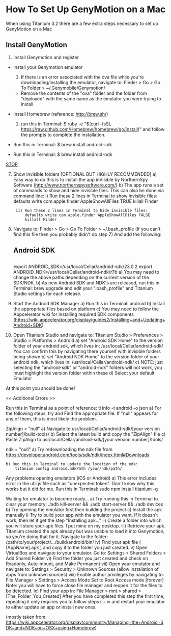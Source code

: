 # How To Set Up GenyMotion on a Mac #

When using Titanium 3.2 there are a few extra steps necessary to set up GenyMotion on a Mac

## Install GenyMotion ##

1. Install Genymotion and register
- Install your Genymotion emulator
	1. If there is an error associated with the ova file while you're downloading/installing
	   the emulator, navigate to:
	   Finder > Go > Go To Folder > ~/.Genymobile/Genymotion/
	- Remove the contents of the "ova" folder and the folder from "deployed"
	    with the same name as the emulator you were trying to install

- Install Homebrew (reference: http://brew.sh/)
	1. run this in Terminal:
	  $ ruby -e "$(curl -fsSL https://raw.github.com/Homebrew/homebrew/go/install)"
  and follow the prompts to complete the installation.

- Run this in Terminal:
  $ brew install android-sdk

- Run this in Terminal:
  $ brew install android-ndk

[STOP]()

7) Show invisible folders [OPTIONAL BUT HIGHLY RECOMMENDED]
	a) Easy way to do this is to install the app inVisible by NorthernSpy Software (http://www.northernspysoftware.com/)
	b) The app runs a set of commands to show and hide invisible files. This can also be done via command line:
		i) Run these 2 lines in Terminal to show invisible files:
			defaults write com.apple.finder AppleShowAllFiles TRUE 
 			killall Finder
		
		ii) Run these 2 lines in Terminal to hide invisible files:
			defaults write com.apple.finder AppleShowAllFiles FALSE 
 			killall Finder
8) Navigate to:
	Finder > Go > Go To Folder > ~/.bash_profile
	(If you can't find this file then you probably didn't do step 7)
  And add the following:
	##
	## Android SDK
	##
	export ANDROID_SDK=/usr/local/Cellar/android-sdk/23.0.2
	export ANDROID_NDK=/usr/local/Cellar/android-ndk/r7b
	a) You may need to change the above paths depending on the current version of the SDK/NDK.
	b) As new Android SDK and NDK's are released, run this in Terminal:
		brew upgrade
	   and edit your ".bash_profile" and Titanium Studio settings for each release.


9) Start the Android SDK Manager
	a) Run this in Terminal: 
		android
	b) Install the appropriate files based on platform
	c) You may need to follow the Appcelerator wiki for installing required SDK components
	   (https://wiki.appcelerator.org/display/guides2/Installing+and+Updating+Android+SDK)

10) Open Titanium Studio and navigate to:
	Titanium Studio > Preferences > Studio > Platforms > Android
	a) set "Android SDK Home" to the version folder of your android sdk, which lives in:
		/usr/local/Cellar/android-sdk/
	   You can confirm this by navigating there yourself with invisible folders being shown
	b) set "Android NDK Home" to the version folder of your android ndk, which lives in:
		/usr/local/Cellar/android-ndk/
	c) NOTE: just selecting the "android-sdk" or "android-ndk" folders will not work, you
	   must highlight the version folder within these
	d) Select your default Emulator

At this point you should be done!




<< Additional Errors >>

Run this in Terminal as a point of reference:
	ti info -t android -o json
    a) For the following steps, try and Find the appropriate file.
       If "null" appears for any of them, this is most likely the problem.

ZipAlign = "null"
	a) Navigate to usr/local/Cellar/android-sdk/[your version number]/build-tools/
	b) Select the latest build and copy the "ZipAlign" file
	c) Paste ZipAlign to usr/local/Cellar/android-sdk/[your version number]/tools/

ndk = "null"
	a) Try redownloading the ndk file from https://developer.android.com/tools/sdk/ndk/index.html#Downloads

	b) Run this in Terminal to update the location of the ndk:
		titanium config android.ndkPath /your/ndk/path/

Any problems opening emulators (iOS or Android)
	a) This error includes error in the util.js file such as "unexpected token".
	   Don't know why this works but it did for me. Run this in Terminal:
		sudo npm install titanium -g

Waiting for emulator to become ready…
	a) Try running this in Terminal to clear your memory:
		./adb kill-server && ./adb start-server && ./adb devices
	b) Try opening the emulator first then building the project
	c) Install the apk manually
		i) Try to build your app with the emulator you want. If it doesn't work, then let it
		   get the step "Installing apk…"
		ii) Create a folder into which you will store your apk files. I put mine on my desktop.
		iii) Retrieve your apk. Titanium created the apk already but was unable to load it into Genymotion,
		     so you're doing that for it. Navigate to the folder:
			/path/to/your/project/…/build/android/bin/
		iv) Find your apk file ( [AppName].apk ) and copy it to the folder you just created.
		v) Open VirtualBox and navigate to your emulator. Go to:
			Settings > Shared Folders > Add Shared Folder
		vi) Find the folder you just created and check on Readonly, Auto-mount, and Make Permanent
		vii) Open your emulator and navigate to:
			Settings > Security > Unknown Sources (allow installation of apps from unknown sources)
		viii) Enable author privileges by navigating to:
			File Manager > Settings > Access Mode
			Set to Root Access mode [forever]
			Note: you will have to force close file manager and reopen it for the files to be detected.
		ix) Find your app in:
			File Manager > mnt > shared > [The_Folder_You_Created]
	    After you have completed this step the first time, repeating it
	    only requires you to follow steps i + iv and restart your emulator to either update an app or install new ones.
	    
(mostly taken from: https://wiki.appcelerator.org/display/community/Managing+the+Android+SDK+and+NDK+on+OSX+using+Homebrew)
